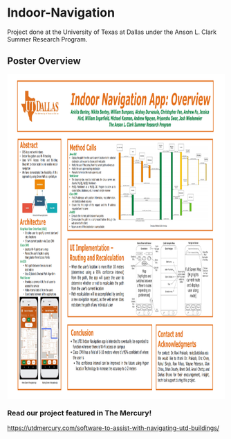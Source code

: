 # Indoor-Navigation
Project done at the University of Texas at Dallas under the Anson L. Clark Summer Research Program.

## Poster Overview
<img src="Overview.PNG" width="900" height="750" align="center"/>

### Read our project featured in The Mercury!
https://utdmercury.com/software-to-assist-with-navigating-utd-buildings/
